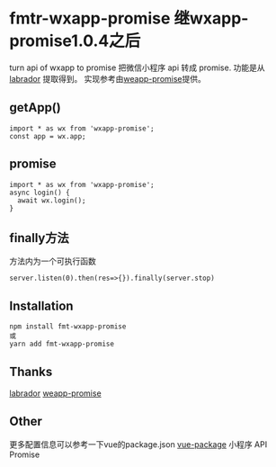 # fmtr-wxapp-promise 继wxapp-promise1.0.4之后

turn api of wxapp to promise 把微信小程序 api 转成 promise. 功能是从 [labrador](https://github.com/maichong/labrador) 提取得到。
实现参考由[weapp-promise](https://github.com/GreedBell/weapp-promise)提供。

## getApp()

```
import * as wx from 'wxapp-promise';
const app = wx.app;
```

## promise

```
import * as wx from 'wxapp-promise';
async login() {
  await wx.login();
}
```

## finally方法
方法内为一个可执行函数
```
server.listen(0).then(res=>{}).finally(server.stop)
```

## Installation
```
npm install fmt-wxapp-promise
或
yarn add fmt-wxapp-promise
```

## Thanks

[labrador](https://github.com/maichong/labrador) 
[weapp-promise](https://github.com/GreedBell/weapp-promise)

## Other
更多配置信息可以参考一下vue的package.json [vue-package](https://github.com/vuejs/vue/blob/dev/package.json)
小程序 API Promise
